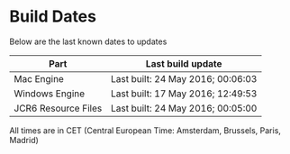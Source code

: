 # Build Dates

Below are the last known dates to updates

Part | Last build update
-----|-----
Mac Engine | Last built: 24 May 2016; 00:06:03
Windows Engine | Last built: 17 May 2016; 12:49:53
JCR6 Resource Files | Last built: 24 May 2016; 00:05:00
All times are in CET (Central European Time: Amsterdam, Brussels, Paris, Madrid)



